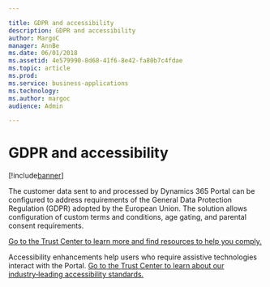 ```yaml
---

title: GDPR and accessibility
description: GDPR and accessibility
author: MargoC
manager: AnnBe
ms.date: 06/01/2018
ms.assetid: 4e579990-8d68-41f6-8e42-fa80b7c4fdae
ms.topic: article
ms.prod: 
ms.service: business-applications
ms.technology: 
ms.author: margoc
audience: Admin

---
```

#  GDPR and accessibility 




[!include[banner](../../includes/banner.md)]

The customer data sent to and processed by Dynamics 365 Portal can be configured
to address requirements of the General Data Protection Regulation (GDPR) adopted
by the European Union. The solution allows configuration of custom terms and
conditions, age gating, and parental consent requirements.

[Go to the Trust Center to learn more and find resources to help you
comply.](https://www.microsoft.com/en-us/TrustCenter/Privacy/gdpr/default.aspx)

Accessibility enhancements help users who require assistive technologies
interact with the Portal. [Go to the Trust Center to learn about our
industry‑leading accessibility
standards.](https://www.microsoft.com/en-us/trustcenter/compliance/accessibility)
